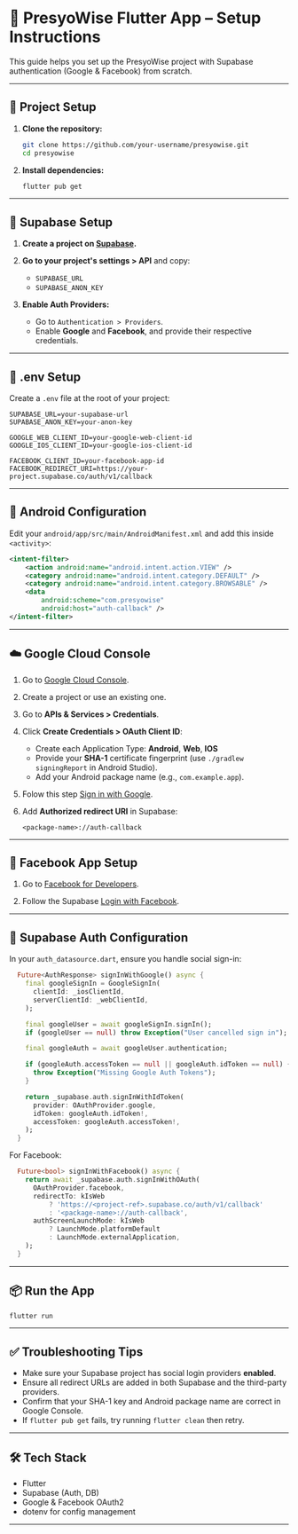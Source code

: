 # 🚀 PresyoWise Flutter App – Setup Instructions

This guide helps you set up the PresyoWise project with Supabase authentication (Google & Facebook) from scratch.

---

## 📁 Project Setup

1. **Clone the repository:**

   ```bash
   git clone https://github.com/your-username/presyowise.git
   cd presyowise
   ```

2. **Install dependencies:**

   ```bash
   flutter pub get
   ```

---

## 🧪 Supabase Setup

1. **Create a project on [Supabase](https://supabase.com).**

2. **Go to your project's settings > API** and copy:

   * `SUPABASE_URL`
   * `SUPABASE_ANON_KEY`

3. **Enable Auth Providers:**

   * Go to `Authentication > Providers`.
   * Enable **Google** and **Facebook**, and provide their respective credentials.

---

## 🔐 .env Setup

Create a `.env` file at the root of your project:

```env
SUPABASE_URL=your-supabase-url
SUPABASE_ANON_KEY=your-anon-key

GOOGLE_WEB_CLIENT_ID=your-google-web-client-id
GOOGLE_IOS_CLIENT_ID=your-google-ios-client-id

FACEBOOK_CLIENT_ID=your-facebook-app-id
FACEBOOK_REDIRECT_URI=https://your-project.supabase.co/auth/v1/callback
```

---

## 🤭 Android Configuration

Edit your `android/app/src/main/AndroidManifest.xml` and add this inside `<activity>`:

```xml
<intent-filter>
    <action android:name="android.intent.action.VIEW" />
    <category android:name="android.intent.category.DEFAULT" />
    <category android:name="android.intent.category.BROWSABLE" />
    <data
        android:scheme="com.presyowise"
        android:host="auth-callback" />
</intent-filter>
```

---

## ☁️ Google Cloud Console

1. Go to [Google Cloud Console](https://console.cloud.google.com/).
2. Create a project or use an existing one.
3. Go to **APIs & Services > Credentials**.
4. Click **Create Credentials > OAuth Client ID**:

   * Create each Application Type: **Android**, **Web**, **IOS**
   * Provide your **SHA-1** certificate fingerprint (use `./gradlew signingReport` in Android Studio).
   * Add your Android package name (e.g., `com.example.app`).
5. Folow this step [Sign in with Google](https://supabase.com/docs/guides/auth/social-login/auth-google?queryGroups=platform&platform=flutter&queryGroups=environment&environment=client).
6. Add **Authorized redirect URI** in Supabase:

   ```
   <package-name>://auth-callback
   ```

---

## 📘 Facebook App Setup

1. Go to [Facebook for Developers](https://developers.facebook.com/).

2. Follow the Supabase [Login with Facebook](https://supabase.com/docs/guides/auth/social-login/auth-facebook?queryGroups=language&language=flutter&queryGroups=environment&environment=client).

---

## 🧠 Supabase Auth Configuration

In your `auth_datasource.dart`, ensure you handle social sign-in:

```dart
  Future<AuthResponse> signInWithGoogle() async {
    final googleSignIn = GoogleSignIn(
      clientId: _iosClientId,
      serverClientId: _webClientId,
    );

    final googleUser = await googleSignIn.signIn();
    if (googleUser == null) throw Exception("User cancelled sign in");

    final googleAuth = await googleUser.authentication;

    if (googleAuth.accessToken == null || googleAuth.idToken == null) {
      throw Exception("Missing Google Auth Tokens");
    }

    return _supabase.auth.signInWithIdToken(
      provider: OAuthProvider.google,
      idToken: googleAuth.idToken!,
      accessToken: googleAuth.accessToken!,
    );
  }
```

For Facebook:

```dart
  Future<bool> signInWithFacebook() async {
    return await _supabase.auth.signInWithOAuth(
      OAuthProvider.facebook,
      redirectTo: kIsWeb
          ? 'https://<project-ref>.supabase.co/auth/v1/callback'
          : '<package-name>://auth-callback',
      authScreenLaunchMode: kIsWeb
          ? LaunchMode.platformDefault
          : LaunchMode.externalApplication,
    );
  }
```

---

## 📦 Run the App

```bash
flutter run
```

---

## ✅ Troubleshooting Tips

* Make sure your Supabase project has social login providers **enabled**.
* Ensure all redirect URLs are added in both Supabase and the third-party providers.
* Confirm that your SHA-1 key and Android package name are correct in Google Console.
* If `flutter pub get` fails, try running `flutter clean` then retry.

---

## 🛠️ Tech Stack

* Flutter
* Supabase (Auth, DB)
* Google & Facebook OAuth2
* dotenv for config management

---
